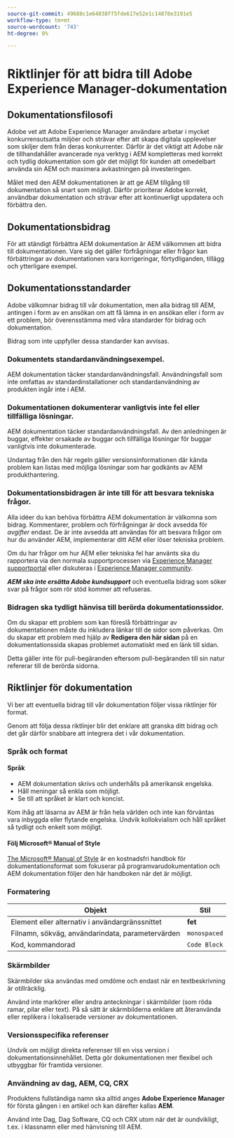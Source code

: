 ```yaml
---
source-git-commit: 49688c1e64038ff5fde617e52e1c14878e3191e5
workflow-type: tm+mt
source-wordcount: '743'
ht-degree: 0%

---
```

# Riktlinjer för att bidra till Adobe Experience Manager-dokumentation

## Dokumentationsfilosofi

Adobe vet att Adobe Experience Manager användare arbetar i mycket konkurrensutsatta miljöer och strävar efter att skapa digitala upplevelser som skiljer dem från deras konkurrenter. Därför är det viktigt att Adobe när de tillhandahåller avancerade nya verktyg i AEM kompletteras med korrekt och tydlig dokumentation som gör det möjligt för kunden att omedelbart använda sin AEM och maximera avkastningen på investeringen.

Målet med den AEM dokumentationen är att ge AEM tillgång till dokumentation så snart som möjligt. Därför prioriterar Adobe korrekt, användbar dokumentation och strävar efter att kontinuerligt uppdatera och förbättra den.

## Dokumentationsbidrag

För att ständigt förbättra AEM dokumentation är AEM välkommen att bidra till dokumentationen. Vare sig det gäller förfrågningar eller frågor kan förbättringar av dokumentationen vara korrigeringar, förtydliganden, tillägg och ytterligare exempel.

## Dokumentationsstandarder

Adobe välkomnar bidrag till vår dokumentation, men alla bidrag till AEM, antingen i form av en ansökan om att få lämna in en ansökan eller i form av ett problem, bör överensstämma med våra standarder för bidrag och dokumentation.

Bidrag som inte uppfyller dessa standarder kan avvisas.

### Dokumentets standardanvändningsexempel.

AEM dokumentation täcker standardanvändningsfall. Användningsfall som inte omfattas av standardinstallationer och standardanvändning av produkten ingår inte i AEM.

### Dokumentationen dokumenterar vanligtvis inte fel eller tillfälliga lösningar.

AEM dokumentation täcker standardanvändningsfall. Av den anledningen är buggar, effekter orsakade av buggar och tillfälliga lösningar för buggar vanligtvis inte dokumenterade.

Undantag från den här regeln gäller versionsinformationen där kända problem kan listas med möjliga lösningar som har godkänts av AEM produkthantering.

### Dokumentationsbidragen är inte till för att besvara tekniska frågor.

Alla idéer du kan behöva förbättra AEM dokumentation är välkomna som bidrag. Kommentarer, problem och förfrågningar är dock avsedda för *avgifter* endast. De är inte avsedda att användas för att besvara frågor om hur du använder AEM, implementerar ditt AEM eller löser tekniska problem.

Om du har frågor om hur AEM eller tekniska fel har använts ska du rapportera via den normala supportprocessen via [Experience Manager supportportal](https://experienceleague.adobe.com/sv?support-solution=Experience+Manager#support) eller diskuteras i [Experience Manager community](https://experienceleaguecommunities.adobe.com/t5/adobe-experience-manager/ct-p/adobe-experience-manager-community).

***AEM ska inte ersätta Adobe kundsupport*** och eventuella bidrag som söker svar på frågor som rör stöd kommer att refuseras.

### Bidragen ska tydligt hänvisa till berörda dokumentationssidor.

Om du skapar ett problem som kan föreslå förbättringar av dokumentationen måste du inkludera länkar till de sidor som påverkas. Om du skapar ett problem med hjälp av **Redigera den här sidan** på en dokumentationssida skapas problemet automatiskt med en länk till sidan.

Detta gäller inte för pull-begäranden eftersom pull-begäranden till sin natur refererar till de berörda sidorna.

## Riktlinjer för dokumentation

Vi ber att eventuella bidrag till vår dokumentation följer vissa riktlinjer för format.

Genom att följa dessa riktlinjer blir det enklare att granska ditt bidrag och det går därför snabbare att integrera det i vår dokumentation.

### Språk och format

#### Språk

* AEM dokumentation skrivs och underhålls på amerikansk engelska.
* Håll meningar så enkla som möjligt.
* Se till att språket är klart och koncist.

Kom ihåg att läsarna av AEM är från hela världen och inte kan förväntas vara inbyggda eller flytande engelska. Undvik kollokvialism och håll språket så tydligt och enkelt som möjligt.

#### Följ Microsoft® Manual of Style

[The Microsoft® Manual of Style](https://learn.microsoft.com/en-us/style-guide/welcome/) är en kostnadsfri handbok för dokumentationsformat som fokuserar på programvarudokumentation och AEM dokumentation följer den här handboken när det är möjligt.

### Formatering

| Objekt | Stil |
|---|---|
| Element eller alternativ i användargränssnittet | **fet** |
| Filnamn, sökväg, användarindata, parametervärden | `monospaced` |
| Kod, kommandorad | ```Code Block``` |

### Skärmbilder

Skärmbilder ska användas med omdöme och endast när en textbeskrivning är otillräcklig.

Använd inte markörer eller andra anteckningar i skärmbilder (som röda ramar, pilar eller text). På så sätt är skärmbilderna enklare att återanvända eller replikera i lokaliserade versioner av dokumentationen.

### Versionsspecifika referenser

Undvik om möjligt direkta referenser till en viss version i dokumentationsinnehållet. Detta gör dokumentationen mer flexibel och utbyggbar för framtida versioner.

### Användning av dag, AEM, CQ, CRX

Produktens fullständiga namn ska alltid anges **Adobe Experience Manager** för första gången i en artikel och kan därefter kallas **AEM**.

Använd inte Dag, Dag Software, CQ och CRX utom när det är oundvikligt, t.ex. i klassnamn eller med hänvisning till AEM.